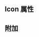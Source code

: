 <script setup lang="ts">
import { Iconprops, IconAppends } from "../../example/icon/api.ts"
</script>

## Icon 属性

<api-block type="prop" :data="Iconprops" />

## 附加

<api-block type="prop" :data="IconAppends" />
